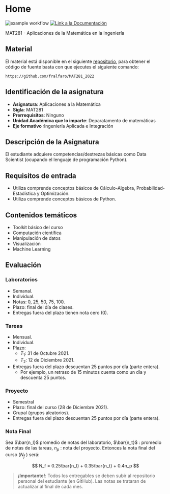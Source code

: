 # Home
![example workflow](https://github.com/fralfaro/MAT281_2022/actions/workflows/documentation.yml/badge.svg)
<a href="https://fralfaro.github.io/MAT281_2022/"><img alt="Link a la Documentación" src="https://img.shields.io/badge/docs-link-brightgreen"></a>


MAT281 - Aplicaciones de la Matemática en la Ingeniería


## Material

El material está disponible en el siguiente [repositorio](https://github.com/fralfaro/MAT281_2022), para obtener el código de fuente basta con que ejecutes el siguiente comando:

```
https://github.com/fralfaro/MAT281_2022
```

## Identificación de la asignatura

* **Asignatura**: Aplicaciones a la Matemática
* **Sigla**: MAT281
* **Prerrequisitos**: Ninguno
* **Unidad Académica que lo imparte**: Deparatamento de matemáticas
* **Eje formativo** :Ingeniería Aplicada e Integración

## Descripción de la Asignatura

El estudiante adquiere competencias/destrezas básicas como Data Scientist (ocupando el lenguaje de programación Python).

## Requisitos de entrada

* Utiliza comprende conceptos básicos de Cálculo-Algebra, Probabilidad-Estadística y Optimización.
* Utiliza comprende conceptos básicos de Python.

## Contenidos temáticos

* Toolkit básico del curso
* Computación científica
* Manipulación de datos
* Visualización
* Machine Learning


## Evaluación

### Laboratorios 
- Semanal.
- Individual.
- Notas: 0, 25, 50, 75, 100.
- Plazo: final del día de clases.
- Entregas fuera del plazo tienen nota cero (0).  
    

### Tareas 
- Mensual.
- Individual.
- Plazo:
  - $T_1$: 31 de Octubre 2021.
  - $T_2$: 12 de Diciembre 2021.
- Entregas fuera del plazo descuentan 25 puntos por día (parte entera). 
    - Por ejemplo, un retraso de 15 minutos cuenta como un día y descuenta 25 puntos.  
      

### Proyecto 
- Semestral
- Plazo: final del curso (28 de Diciembre 2021).
- Grupal (grupos aleatorios).
- Entregas fuera del plazo descuentan 25 puntos por día (parte entera).  

### Nota Final 
Sea $\bar{n_l}$ promedio de notas del laboratorio, $\bar{n_t}$ : promedio de notas de las
tareas, $n_p$ : nota del proyecto. Entonces la nota final del curso ($N_f$ ) será:

$$
N_f = 0.25\bar{n_l} + 0.35\bar{n_t} + 0.4n_p
$$

> **¡Importante!**: Todos los entregables se deben subir al repositorio personal del estudiante (en GitHub). Las notas se trataran de actualizar al final de cada mes.

